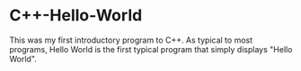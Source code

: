 # C++-Hello-World
This was my first introductory program to C++.
As typical to most programs, Hello World is the first typical program that simply displays "Hello World".

